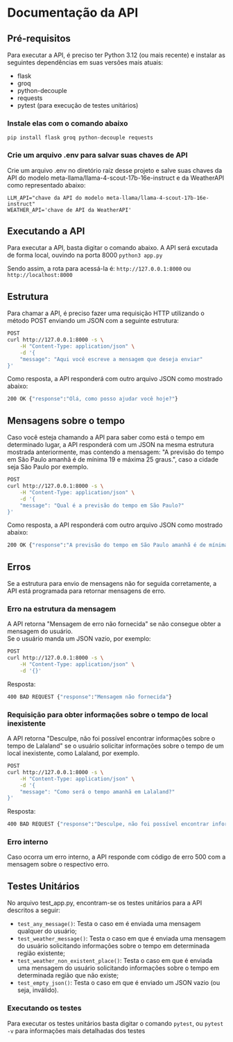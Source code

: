 # Documentação da API
## Pré-requisitos
Para executar a API, é preciso ter Python 3.12 (ou mais recente) e instalar as seguintes dependências em suas versões mais atuais:

- flask
- groq
- python-decouple
- requests
- pytest (para execução de testes unitários)

### Instale elas com o comando abaixo
`pip install flask groq python-decouple requests`

### Crie um arquivo .env para salvar suas chaves de API
Crie um arquivo .env no diretório raíz desse projeto e salve suas chaves da API do modelo meta-llama/llama-4-scout-17b-16e-instruct e da WeatherAPI como representado abaixo:
```
LLM_API="chave da API do modelo meta-llama/llama-4-scout-17b-16e-instruct"
WEATHER_API='chave de API da WeatherAPI'
```

## Executando a API
Para executar a API, basta digitar o comando abaixo. A API será excutada de forma local, ouvindo na porta 8000
`python3 app.py`

Sendo assim, a rota para acessá-la é:
`http://127.0.0.1:8000` ou `http://localhost:8000`

## Estrutura
Para chamar a API, é preciso fazer uma requisição HTTP utilizando o método POST enviando um JSON com a seguinte estrutura:
```bash
POST
curl http://127.0.0.1:8000 -s \
	-H "Content-Type: application/json" \
	-d '{
	"message": "Aqui você escreve a mensagem que deseja enviar"
}'
```

Como resposta, a API responderá com outro arquivo JSON como mostrado abaixo:

```bash
200 OK {"response":"Olá, como posso ajudar você hoje?"}
```

## Mensagens sobre o tempo
Caso você esteja chamando a API para saber como está o tempo em determinado lugar, a API responderá com um JSON na mesma estrutura mostrada anteriormente, mas contendo a mensagem: "A previsão do tempo em São Paulo amanhã é de mínima 19 e máxima 25 graus.", caso a cidade seja São Paulo por exemplo.

```bash
POST
curl http://127.0.0.1:8000 -s \
	-H "Content-Type: application/json" \
	-d '{
	"message": "Qual é a previsão do tempo em São Paulo?"
}'
```

Como resposta, a API responderá com outro arquivo JSON como mostrado abaixo:

```bash
200 OK {"response":"A previsão do tempo em São Paulo amanhã é de mínima 19 e máxima 25 graus."}
```

## Erros
Se a estrutura para envio de mensagens não for seguida corretamente, a API está programada para retornar mensagens de erro.

### Erro na estrutura da mensagem
A API retorna "Mensagem de erro não fornecida" se não consegue obter a mensagem do usuário.  
Se o usuário manda um JSON vazio, por exemplo:
```bash
POST
curl http://127.0.0.1:8000 -s \
	-H "Content-Type: application/json" \
	-d '{}'
```
Resposta:
```bash
400 BAD REQUEST {"response":"Mensagem não fornecida"}
```

### Requisição para obter informações sobre o tempo de local inexistente
A API retorna "Desculpe, não foi possível encontrar informações sobre o tempo de Lalaland" se o usuário solicitar informações sobre o tempo de um local inexistente, como Lalaland, por exemplo.
```bash
POST
curl http://127.0.0.1:8000 -s \
	-H "Content-Type: application/json" \
	-d '{
	"message": "Como será o tempo amanhã em Lalaland?"
}'
```
Resposta:
```bash
400 BAD REQUEST {"response":"Desculpe, não foi possível encontrar informações sobre o tempo de Lalaland"}
```

### Erro interno
Caso ocorra um erro interno, a API responde com código de erro 500 com a mensagem sobre o respectivo erro.

## Testes Unitários
No arquivo test_app.py, encontram-se os testes unitários para a API descritos a seguir:
- `test_any_message()`: Testa o caso em é enviada uma mensagem qualquer do usuário;
- `test_weather_message()`: Testa o caso em que é enviada uma mensagem do usuário solicitando informações sobre o tempo em determinada região existente;
- `test_weather_non_existent_place()`: Testa o caso em que é enviada uma mensagem do usuário solicitando informações sobre o tempo em determinada região que não existe;
- `test_empty_json()`: Testa o caso em que é enviado um JSON vazio (ou seja, inválido).

### Executando os testes
Para executar os testes unitários basta digitar o comando `pytest`, ou `pytest -v` para informações mais detalhadas dos testes
